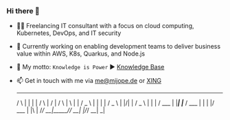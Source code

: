 ### Hi there 👋

- :man_office_worker: Freelancing IT consultant with a focus on cloud computing, Kubernetes, DevOps, and IT security
- 🔭 Currently working on enabling development teams to deliver business value within AWS, K8s, Quarkus, and Node.js
- 💯 My motto: `Knowledge is Power` ▶️ [Knowledge Base](knowledge.rootknecht.net)
- 📫 Get in touch with me via me@mijope.de or [XING](https://www.xing.com/profile/Michael_Peter94/)

    _    _     _        _    __  __    _    _   _
   / \  | |   | |      / \  |  \/  |  / \  | \ | |
  / _ \ | |   | |     / _ \ | |\/| | / _ \ |  \| |
 / ___ \| |___| |___ / ___ \| |  | |/ ___ \| |\  |
/_/   \_\_____|_____/_/   \_\_|  |_/_/   \_\_| \_|
